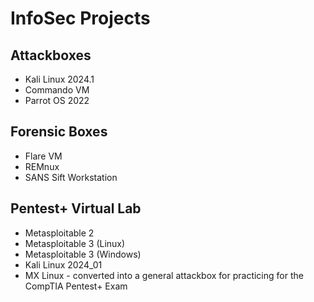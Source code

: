 # InfoSec Projects

## Attackboxes
* Kali Linux 2024.1
* Commando VM
* Parrot OS 2022

## Forensic Boxes
* Flare VM
* REMnux
* SANS Sift Workstation

## Pentest+ Virtual Lab
* Metasploitable 2
* Metasploitable 3 (Linux)
* Metasploitable 3 (Windows)
* Kali Linux 2024_01
* MX Linux - converted into a general attackbox for practicing for the CompTIA Pentest+ Exam


